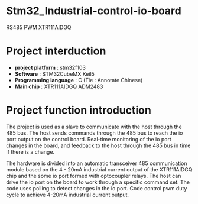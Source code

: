 # Stm32_Industrial-control-io-board
RS485 PWM XTR111AIDGQ

# Project interduction
- **project platform** : stm32f103
- **Software** : STM32CubeMX   Keil5
- **Programming language** : C    		(Tie : Annotate Chinese)
- **Main chip** : XTR111AIDGQ  ADM2483

# Project function introduction
The project is used as a slave to communicate with the host through the 485 bus. The host sends commands through the 485 bus to reach the io port output on the control board. Real-time monitoring of the io port changes in the board, and feedback to the host through the 485 bus in time if there is a change.

The hardware is divided into an automatic transceiver 485 communication module based on the 4 - 20mA industrial current output of the XTR111AIDGQ chip and the some io port formed with optocoupler relays. The host can drive the io port on the board to work through a specific command set. The code uses polling to detect changes in the io port. Code control pwm duty cycle to achieve 4-20mA industrial current output.
